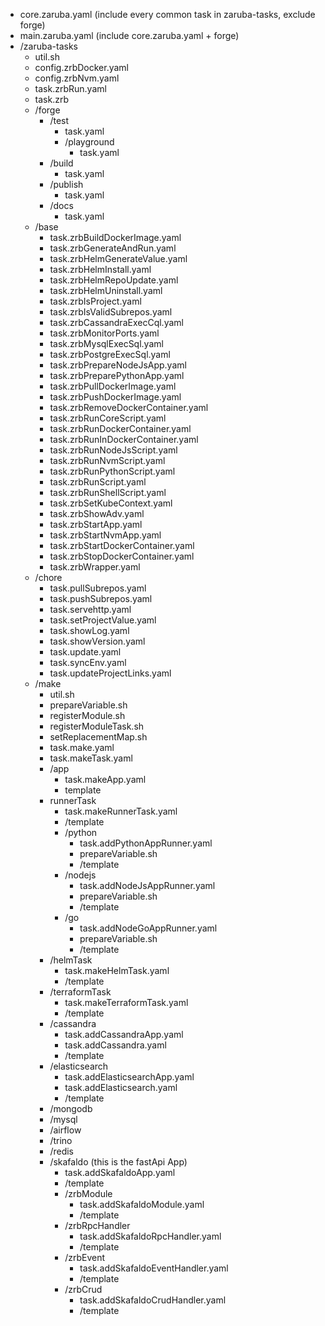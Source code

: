 * core.zaruba.yaml (include every common task in zaruba-tasks, exclude forge)
* main.zaruba.yaml (include core.zaruba.yaml + forge)
* /zaruba-tasks
    - util.sh
    - config.zrbDocker.yaml
    - config.zrbNvm.yaml
    - task.zrbRun.yaml
    - task.zrb
    - /forge
        - /test
            - task.yaml
            - /playground
                - task.yaml
        - /build
            - task.yaml
        - /publish
            - task.yaml
        - /docs
            - task.yaml
    - /base
        - task.zrbBuildDockerImage.yaml
        - task.zrbGenerateAndRun.yaml
        - task.zrbHelmGenerateValue.yaml
        - task.zrbHelmInstall.yaml
        - task.zrbHelmRepoUpdate.yaml
        - task.zrbHelmUninstall.yaml
        - task.zrbIsProject.yaml
        - task.zrbIsValidSubrepos.yaml
        - task.zrbCassandraExecCql.yaml
        - task.zrbMonitorPorts.yaml
        - task.zrbMysqlExecSql.yaml
        - task.zrbPostgreExecSql.yaml
        - task.zrbPrepareNodeJsApp.yaml
        - task.zrbPreparePythonApp.yaml
        - task.zrbPullDockerImage.yaml
        - task.zrbPushDockerImage.yaml
        - task.zrbRemoveDockerContainer.yaml
        - task.zrbRunCoreScript.yaml
        - task.zrbRunDockerContainer.yaml
        - task.zrbRunInDockerContainer.yaml
        - task.zrbRunNodeJsScript.yaml
        - task.zrbRunNvmScript.yaml
        - task.zrbRunPythonScript.yaml
        - task.zrbRunScript.yaml
        - task.zrbRunShellScript.yaml
        - task.zrbSetKubeContext.yaml
        - task.zrbShowAdv.yaml
        - task.zrbStartApp.yaml
        - task.zrbStartNvmApp.yaml
        - task.zrbStartDockerContainer.yaml
        - task.zrbStopDockerContainer.yaml
        - task.zrbWrapper.yaml
    - /chore
        - task.pullSubrepos.yaml
        - task.pushSubrepos.yaml
        - task.servehttp.yaml
        - task.setProjectValue.yaml
        - task.showLog.yaml
        - task.showVersion.yaml
        - task.update.yaml
        - task.syncEnv.yaml
        - task.updateProjectLinks.yaml
    - /make
        - util.sh
        - prepareVariable.sh
        - registerModule.sh
        - registerModuleTask.sh
        - setReplacementMap.sh
        - task.make.yaml
        - task.makeTask.yaml
        - /app
            - task.makeApp.yaml
            - template
        - runnerTask
            - task.makeRunnerTask.yaml
            - /template
            - /python
                - task.addPythonAppRunner.yaml
                - prepareVariable.sh
                - /template
            - /nodejs
                - task.addNodeJsAppRunner.yaml
                - prepareVariable.sh
                - /template
            - /go
                - task.addNodeGoAppRunner.yaml
                - prepareVariable.sh
                - /template
        - /helmTask
            - task.makeHelmTask.yaml
            - /template
        - /terraformTask
            - task.makeTerraformTask.yaml
            - /template
        - /cassandra
            - task.addCassandraApp.yaml
            - task.addCassandra.yaml
            - /template
        - /elasticsearch
            - task.addElasticsearchApp.yaml
            - task.addElasticsearch.yaml
            - /template
        - /mongodb
        - /mysql
        - /airflow
        - /trino
        - /redis
        - /skafaldo (this is the fastApi App)
            - task.addSkafaldoApp.yaml
            - /template
            - /zrbModule
                - task.addSkafaldoModule.yaml
                - /template
            - /zrbRpcHandler
                - task.addSkafaldoRpcHandler.yaml
                - /template
            - /zrbEvent
                - task.addSkafaldoEventHandler.yaml
                - /template
            - /zrbCrud
                - task.addSkafaldoCrudHandler.yaml
                - /template